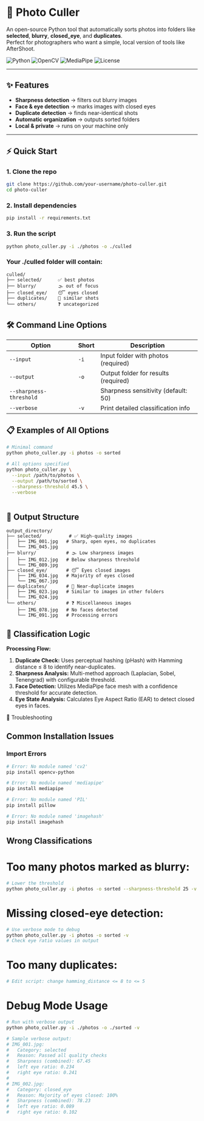 # 📸 Photo Culler

An open-source Python tool that automatically sorts photos into folders like **selected**, **blurry**, **closed_eye**, and **duplicates**.  
Perfect for photographers who want a simple, local version of tools like AfterShoot.

![Python](https://img.shields.io/badge/python-v3.10+-blue.svg)
![OpenCV](https://img.shields.io/badge/OpenCV-4.x-green.svg)
![MediaPipe](https://img.shields.io/badge/mediapipe-0.10+-orange.svg)
![License](https://img.shields.io/badge/license-MIT-blue.svg)

---

## ✨ Features

- **Sharpness detection** → filters out blurry images  
- **Face & eye detection** → marks images with closed eyes  
- **Duplicate detection** → finds near-identical shots  
- **Automatic organization** → outputs sorted folders  
- **Local & private** → runs on your machine only  

---

## ⚡ Quick Start

### 1. Clone the repo
```bash
git clone https://github.com/your-username/photo-culler.git
cd photo-culler
```
### 2. Install dependencies
```bash
pip install -r requirements.txt
```
### 3. Run the script
```bash
python photo_culler.py -i ./photos -o ./culled
```
### Your ./culled folder will contain:
```text
culled/
├── selected/      ✅ best photos
├── blurry/        🌫️ out of focus
├── closed_eye/    😴 eyes closed
├── duplicates/    🔄 similar shots
└── others/        ❓ uncategorized
```

## 🛠️ Command Line Options

| Option                | Short | Description                                 |
|-----------------------|-------|---------------------------------------------|
| `--input`             | `-i`  | Input folder with photos (required)         |
| `--output`            | `-o`  | Output folder for results (required)        |
| `--sharpness-threshold` |       | Sharpness sensitivity (default: 50)         |
| `--verbose`           | `-v`  | Print detailed classification info          |

## 📋 Examples of All Options

```bash
# Minimal command
python photo_culler.py -i photos -o sorted

# All options specified
python photo_culler.py \
  --input /path/to/photos \
  --output /path/to/sorted \
  --sharpness-threshold 45.5 \
  --verbose
  
```
## 📁 Output Structure

```text
output_directory/
├── selected/          # ✅ High-quality images
│   ├── IMG_001.jpg   # Sharp, open eyes, no duplicates
│   └── IMG_045.jpg
├── blurry/           # 🌫️ Low sharpness images
│   ├── IMG_012.jpg   # Below sharpness threshold
│   └── IMG_089.jpg
├── closed_eye/       # 😴 Eyes closed images
│   ├── IMG_034.jpg   # Majority of eyes closed
│   └── IMG_067.jpg
├── duplicates/       # 🔄 Near-duplicate images
│   ├── IMG_023.jpg   # Similar to images in other folders
│   └── IMG_024.jpg
└── others/           # ❓ Miscellaneous images
    ├── IMG_078.jpg   # No faces detected
    └── IMG_091.jpg   # Processing errors
```

## 🧠 Classification Logic

**Processing Flow:**
1. **Duplicate Check:** Uses perceptual hashing (pHash) with Hamming distance ≤ 8 to identify near-duplicates.
2. **Sharpness Analysis:** Multi-method approach (Laplacian, Sobel, Tenengrad) with configurable threshold.
3. **Face Detection:** Utilizes MediaPipe face mesh with a confidence threshold for accurate detection.
4. **Eye State Analysis:** Calculates Eye Aspect Ratio (EAR) to detect closed eyes in faces.

🔧 Troubleshooting

## Common Installation Issues
### Import Errors
```bash
# Error: No module named 'cv2'
pip install opencv-python

# Error: No module named 'mediapipe'  
pip install mediapipe

# Error: No module named 'PIL'
pip install pillow

# Error: No module named 'imagehash'
pip install imagehash
```
## Wrong Classifications
# Too many photos marked as blurry:
```bash
# Lower the threshold
python photo_culler.py -i photos -o sorted --sharpness-threshold 25 -v
```
# Missing closed-eye detection:
```bash
# Use verbose mode to debug
python photo_culler.py -i photos -o sorted -v
# Check eye ratio values in output
```
# Too many duplicates:

```bash
# Edit script: change hamming_distance <= 8 to <= 5
```
# Debug Mode Usage
```bash
# Run with verbose output
python photo_culler.py -i ./photos -o ./sorted -v

# Sample verbose output:
# IMG_001.jpg:
#   Category: selected
#   Reason: Passed all quality checks
#   Sharpness (combined): 67.45
#   left eye ratio: 0.234
#   right eye ratio: 0.241
#
# IMG_002.jpg:
#   Category: closed_eye
#   Reason: Majority of eyes closed: 100%
#   Sharpness (combined): 78.23
#   left eye ratio: 0.089
#   right eye ratio: 0.102
```
